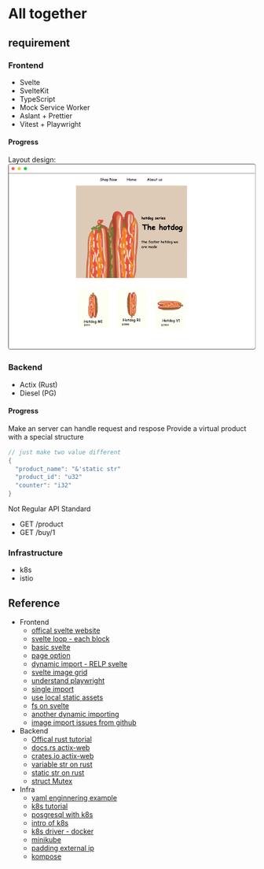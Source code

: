 # All together
## requirement

### Frontend

- Svelte
- SvelteKit
- TypeScript
- Mock Service Worker
- Aslant + Prettier
- Vitest + Playwright

#### Progress

Layout design:
![Main page layout](frontend-main-page-layout.png)

### Backend

- Actix (Rust)
- Diesel (PG)

#### Progress

Make an server can handle request and respose
Provide a virtual product with a special structure
```rust
// just make two value different
{
  "product_name": "&'static str"
  "product_id": "u32"
  "counter": "i32"
} 
```

Not Regular API Standard
- GET /product
- GET /buy/1


### Infrastructure

- k8s
- istio

## Reference
- Frontend
  - [offical svelte website](https://svelte.dev/docs)
  - [svelte loop - each block](https://svelte.dev/tutorial/each-blocks)
  - [basic svelte](https://svelte.dev/tutorial/basics)
  - [page option](https://kit.svelte.dev/docs/page-options)
  - [dynamic import - RELP svelte](https://svelte.dev/repl/16b375da9b39417dae837b5006799cb4?version=3.25.0)
  - [svelte image grid](https://svelte.dev/repl/7b791af77bde47a082781bf9197a0d32?version=3.38.3)
  - [understand playwright](https://github.com/microsoft/playwright)
  - [single import](https://svelte.dev/repl/53ab00ed8a6e4fcfa257f8b76f1b6851?version=3.38.2)
  - [use local static assets](https://stackoverflow.com/questions/56895865/how-to-use-local-static-images-in-svelte/57019312#57019312)
  - [fs on svelte](https://stackoverflow.com/questions/72044970/how-to-work-with-files-using-svelte-when-fs-doesnt-work)
  - [another dynamic importing](https://rodneylab.com/sveltekit-dynamic-image-import/)
  - [image import issues from github](https://github.com/sveltejs/svelte/issues/4830)
- Backend
  - [Offical rust tutorial](https://actix.rs/docs/getting-started/)
  - [docs.rs actix-web](https://docs.rs/actix-web/latest/actix_web/)
  - [crates.io actix-web](https://crates.io/crates/actix-web)
  - [variable str on rust](https://users.rust-lang.org/t/quick-question-static-str/35940)
  - [static str on rust](https://course.rs/advance/lifetime/static.html)
  - [struct Mutex](https://doc.rust-lang.org/std/sync/struct.Mutex.html)
- Infra
  - [yaml enginnering example](https://codefresh.io/learn/software-deployment/kubernetes-deployment-yaml/)
  - [k8s tutorial](https://kubernetes.io/docs/tutorials/)
  - [posgresql with k8s](https://www.containiq.com/post/deploy-postgres-on-kubernetes)
  - [intro of k8s](https://cwhu.medium.com/kubernetes-basic-concept-tutorial-e033e3504ec0)
  - [k8s driver - docker](https://minikube.sigs.k8s.io/docs/drivers/docker/)
  - [minikube](https://kubernetes.io/docs/tutorials/hello-minikube/)
  - [padding external ip](https://stackoverflow.com/questions/44110876/kubernetes-service-external-ip-pending)
  - [kompose](https://kubernetes.io/zh-cn/docs/tasks/configure-pod-container/translate-compose-kubernetes/)